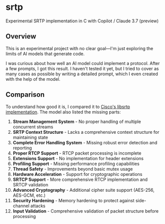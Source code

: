 # srtp

Experimental SRTP implementation in C with Copilot / Claude 3.7 (preview)

## Overview

This is an experimental project with no clear goal—I'm just exploring the limits of AI models that generate code.

I was curious about how well an AI model could implement a protocol. After a few prompts, I got this result. I haven't tested it yet, but I tried to cover as many cases as possible by writing a detailed prompt, which I even created with the help of the model.

## Comparison

To understand how good it is, I compared it to [Cisco's libsrtp implementation](https://github.com/cisco/libsrtp/blob/main/srtp/srtp.c). The model also listed the missing parts:

1. **Stream Management System** - No proper handling of multiple concurrent streams
2. **SRTP Context Structure** - Lacks a comprehensive context structure for maintaining state
3. **Complete Error Handling System** - Missing robust error detection and reporting
4. **Proper RTCP Support** - RTCP packet processing is incomplete
5. **Extensions Support** - No implementation for header extensions
6. **Profiling Support** - Missing performance profiling capabilities
7. **Thread Safety** - Improvements beyond basic mutex usage
8. **Hardware Acceleration** - Support for cryptographic operations
9. **SRTCP Support** - More comprehensive RTCP implementation and SRTCP validation
10. **Advanced Cryptography** - Additional cipher suite support (AES-256, AES-GCM, etc.)
11. **Security Hardening** - Memory hardening to protect against side-channel attacks
12. **Input Validation** - Comprehensive validation of packet structure before processing